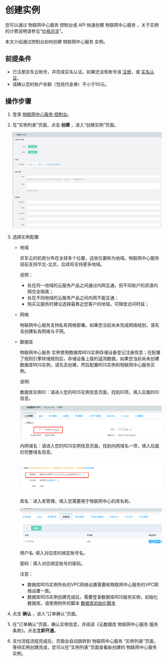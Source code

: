 # 创建实例

您可以通过 物联网中心服务 控制台或 API 快速创建 物联网中心服务 ，关于实例的计费说明请参见“[价格总览](../Pricing/Billing-Overview.md)”。

本文介绍通过控制台如何创建 物联网中心服务 实例。

## 前提条件

- 已注册京东云账号，并完成实名认证。如果还没有账号请 [注册](https://accounts.jdcloud.com/p/regPage?source=jdcloud%26ReturnUrl=%2f%2fuc.jdcloud.com%2fpassport%2fcomplete%3freturnUrl%3dhttp%3A%2F%2Fuc.jdcloud.com%2Fredirect%2FloginRouter%3FreturnUrl%3Dhttps%253A%252F%252Fwww.jdcloud.com%252Fhelp%252Fdetail%252F734%252FisCatalog%252F1)，或 [实名认证](https://uc.jdcloud.com/account/certify)。
- 请确认您的账户余额（包括代金券）不小于50元。

## 操作步骤

1. 登录 [物联网中心服务 控制台](https://iot-console.jdcloud.com/iothub)。

2. 在“实例列表”页面，点击 **创建** ，进入“创建实例”页面。

   ![创建实例](../../../../image/IoT/IoT-Hub/iothub-001.png)

3. 选择实例配置

   - 地域

     京东云的机房分布在全球多个位置，这些位置称为地域。物联网中心服务 目前支持华北-北京，后续将支持更多地域。

     说明：

     - 处在同一地域的云服务产品之间通过内网互通，但不同账户的资源内网完全隔离；
     - 处在不同地域的云服务产品之间内网不能互通；
     - 购买云服务时建议选择最靠近您客户的地域，可降低访问时延；

   - 网络

     物联网中心服务支持私有网络部署。如果您当前尚未完成网络规划，请先去创建私有网络与子网。

   - 数据库

     物联网中心服务 实例使用数据库RDS实例存储设备登记注册信息；在配置了规则引擎转储规则后，存储设备上报的遥测数据。如果您当前尚未创建数据库RDS实例，请先去创建，然后配置RDS实例和物联网中心服务实例。

     

     说明:

     数据库实例ID：请进入您的RDS实例信息页面，找到ID项，填入后面的ID信息。

     ![](../../../../image/IoT/IoT-Hub/RDS实例ID.png)

     内网域名：请进入您的RDS实例信息页面，找到内网域名一项，填入后面的完整域名信息。

     ![](../../../../image/IoT/IoT-Hub/RDS内网域名.png)

     库名：进入库管理，填入您需要用于物联网中心的库名称。

     ![](../../../../image/IoT/IoT-Hub/数据库RDS库管理.png)

     用户名: 填入对应库的绑定账号名。

     密码：填入对应绑定账号的密码。


     注意：

     - 数据库RDS实例所处的VPC网络设置需要和物联网中心服务的VPC网络设置一致。
     - 数据库RDS实例创建完成后，需要登录数据库RDS服务实例，初始化数据库。请使用附件的脚本 [数据库初始化脚本](../../../../image/IoT/IoT-Hub/iothub_latest.sql)


4. 点击 **确认** ，进入“订单确认”页面。

5. 在“订单确认”页面，确认实例信息，并阅读《云数据库 物联网中心服务 服务条款》。点击**立即开通**。

6. 支付流程流程完成后，页面会自动跳转到 物联网中心服务 “实例列表”页面，等待实例创建完成，您可以在“实例列表”页面查看新创建的 物联网中心服务 实例。


